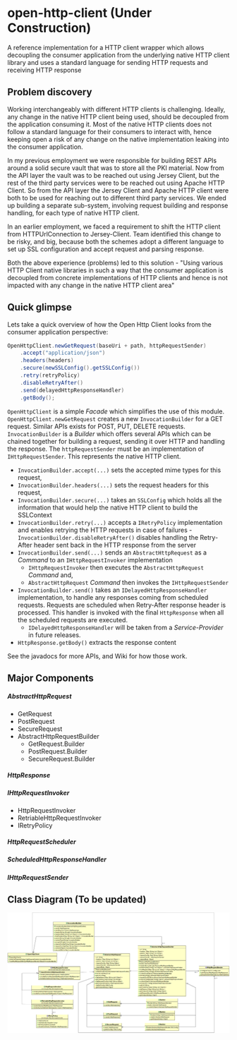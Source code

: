 # open-http-client (Under Construction)
A reference implementation for a HTTP client wrapper which allows decoupling the consumer application from the underlying native HTTP client library and uses a standard language for sending HTTP requests and receiving HTTP response

## Problem discovery
Working interchangeably with different HTTP clients is challenging.
Ideally, any change in the native HTTP client being used, should be decoupled from the application consuming it.
Most of the native HTTP clients does not follow a standard language for their consumers to interact with, hence keeping open a risk of any change on the native implementation leaking into the consumer application.

In my previous employment we were responsible for building REST APIs around a solid secure vault that was to store all the PKI material.
Now from the API layer the vault was to be reached out using Jersey Client, but the rest of the third party services were to be reached out using Apache HTTP Client. So from the API layer the Jersey Client and Apache HTTP client were both to be used for reaching out to different third party services.
We ended up building a separate sub-system, involving request building and response handling, for each type of native HTTP client.

In an earlier employment, we faced a requirement to shift the HTTP client from HTTPUrlConnection to Jersey-Client. Team identified this change to be risky, and big, because both the schemes adopt a different language to set up SSL configuration and accept request and parsing response.

Both the above experience (problems) led to this solution - "Using various HTTP Client native libraries in such a way that the consumer application is decoupled from concrete implementations of HTTP clients and hence is not impacted with any change in the native HTTP client area"

## Quick glimpse
Lets take a quick overview of how the Open Http Client looks from the consumer application perspective:

```java
OpenHttpClient.newGetRequest(baseUri + path, httpRequestSender)
	.accept("application/json")
	.headers(headers)
	.secure(newSSLConfig().getSSLConfig())
	.retry(retryPolicy)
	.disableRetryAfter()
	.send(delayedHttpResponseHandler)
	.getBody();
```
`OpenHttpClient` is a simple _Facade_ which simplifies the use of this module. `OpenHttpClient.newGetRequest` creates a new `InvocationBuilder` for a GET request. Similar APIs exists for POST, PUT, DELETE requests.  
`InvocationBuilder` is a _Builder_ which offers several APIs which can be chained together for building a request, sending it over HTTP and handling the response.
The `httpRequestSender` must be an implementation of `IHttpRequestSender`. This represents the native HTTP client.
- `InvocationBuilder.accept(...)` sets the accepted mime types for this request,
- `InvocationBuilder.headers(...)` sets the request headers for this request,
- `InvocationBuilder.secure(...)` takes an `SSLConfig` which holds all the information that would help the native HTTP client to build the SSLContext
- `InvocationBuilder.retry(...)` accepts a `IRetryPolicy` implementation and enables retrying the HTTP requests in case of failures
-`InvocationBuilder.disableRetryAfter()` disables handling the Retry-After header sent back in the HTTP response from the server 
- `InvocationBuilder.send(...)` sends an `AbstractHttpRequest` as a _Command_ to an `IHttpRequestInvoker` implementation
    - `IHttpRequestInvoker` then executes the `AbstractHttpRequest` _Command_ and,
    - `AbstractHttpRequest` _Command_ then invokes the `IHttpRequestSender`
- `InvocationBuilder.send()` takes an `IDelayedHttpResponseHandler` implementation, to handle any responses coming from scheduled requests. Requests are scheduled when Retry-After response header is processed. This handler is invoked with the final `HttpResponse` when all the scheduled requests are executed.
    - `IDelayedHttpResponseHandler` will be taken from a _Service-Provider_ in future releases.
- `HttpResponse.getBody()` extracts the response content

See the javadocs for more APIs, and Wiki for how those work. 

## Major Components
##### AbstractHttpRequest
- GetRequest
- PostRequest
- SecureRequest
- AbstractHttpRequestBuilder
    - GetRequest.Builder
    - PostRequest.Builder
    - SecureRequest.Builder

##### HttpResponse
##### IHttpRequestInvoker
- HttpRequestInvoker
- RetriableHttpRequestInvoker
- IRetryPolicy

##### HttpRequestScheduler
##### ScheduledHttpResponseHandler
##### IHttpRequestSender

## Class Diagram (To be updated)
![Class Diagram](uml/high-level-class-diagram.png)
